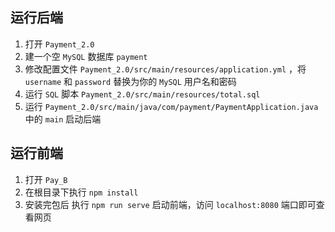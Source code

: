 ## 运行后端

1. 打开 `Payment_2.0`
2. 建一个空 `MySQL` 数据库 `payment`
3. 修改配置文件 `Payment_2.0/src/main/resources/application.yml` ，将 `username` 和 `password` 替换为你的 `MySQL` 用户名和密码
4. 运行 `SQL` 脚本 `Payment_2.0/src/main/resources/total.sql` 
5. 运行 `Payment_2.0/src/main/java/com/payment/PaymentApplication.java` 中的 `main` 启动后端



## 运行前端

1. 打开 `Pay_B`
2. 在根目录下执行 `npm install` 
3. 安装完包后 执行 `npm run serve` 启动前端，访问 `localhost:8080` 端口即可查看网页